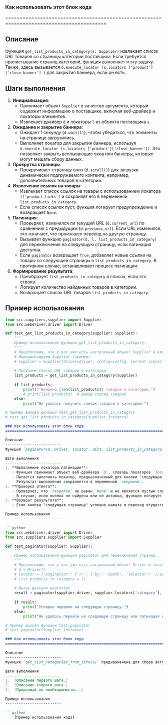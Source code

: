 ### Как использовать этот блок кода
=========================================================================================

Описание
-------------------------
Функция `get_list_products_in_category(s: Supplier)` извлекает список URL товаров со страницы категории поставщика. Если требуется пролистывание страниц категорий, функция выполняет и эту задачу. Также, здесь вызывается `d.execute_locator (s.locators ['product']['close_banner'] )` для закрытия баннера, если он есть.

Шаги выполнения
-------------------------
1. **Инициализация**:
   - Принимает объект `Supplier` в качестве аргумента, который содержит информацию о поставщике, включая веб-драйвер и локаторы элементов.
   - Извлекает драйвер `d` и локаторы `l` из объекта поставщика `s`.
2. **Ожидание и закрытие баннера**:
   - Ожидает 1 секунду (`d.wait(1)`), чтобы убедиться, что элементы на странице загрузились.
   - Выполняет локатор для закрытия баннера, используя `d.execute_locator (s.locators ['product']['close_banner'])`. Это позволяет закрыть всплывающие окна или баннеры, которые могут мешать сбору данных.
3. **Прокрутка страницы**:
   - Прокручивает страницу вниз (`d.scroll()`) для загрузки динамически подгружаемого контента, например, дополнительных товаров в категории.
4. **Извлечение ссылок на товары**:
   - Извлекает список ссылок на товары с использованием локатора `l['product_links']` и сохраняет его в переменной `list_products_in_category`.
   - Если список ссылок пуст, функция логирует предупреждение и возвращает `None`.
5. **Пагинация**:
   - Проверяет, изменился ли текущий URL (`d.current_url`) по сравнению с предыдущим (`d.previous_url`). Если URL изменился, это означает, что произошел переход на другую страницу.
   - Вызывает функцию `paginator(d, l, list_products_in_category)` для переключения на следующую страницу, если пагинация доступна.
   - Если `paginator` возвращает `True`, добавляет новые ссылки на товары со следующей страницы в `list_products_in_category`. В противном случае, останавливает процесс пагинации.
6. **Формирование результата**:
   - Преобразует `list_products_in_category` в список, если это строка.
   - Логирует количество найденных товаров в категории.
   - Возвращает список URL товаров `list_products_in_category`.

Пример использования
-------------------------

```python
from src.suppliers.supplier import Supplier
from src.webdriver.driver import Driver

def test_get_list_products_in_category(supplier: Supplier):
    """
    Пример использования функции get_list_products_in_category.
    """
    # Предположим, что у вас уже есть настроенный объект Supplier и веб-драйвер
    # Инициализируем Supplier (пример)
    # supplier = Supplier(driver=driver, config=config, current_scenario=scenario)
    
    # Получаем список URL товаров в категории
    list_products = get_list_products_in_category(supplier)
    
    if list_products:
        print(f"Найдено {len(list_products)} товаров в категории.")
        # print(list_products)  # Вывод списка товаров
    else:
        print("Не удалось получить список товаров в категории.")

# Пример вызова функции test_get_list_products_in_category
# test_get_list_products_in_category(supplier_instance)
```
```markdown
### Как использовать этот блок кода
=========================================================================================

Описание
-------------------------
Функция `paginator(d: Driver, locator: dict, list_products_in_category: list)` предназначена для осуществления пагинации на страницах категорий. Она взаимодействует с веб-драйвером для переключения на следующую страницу и возвращает результат этой операции.

Шаги выполнения
-------------------------
1. **Выполнение локатора пагинации**:
   - Функция принимает объект веб-драйвера `d`, словарь локаторов `locator` и список товаров `list_products_in_category` в качестве аргументов.
   - Пытается выполнить локатор, предназначенный для кнопки "следующая страница" (`locator['pagination']['<-']`) с помощью `d.execute_locator()`.
   - Результат выполнения сохраняется в переменной `response`.
2. **Проверка ответа**:
   - Проверяет, что `response` не равен `None` и не является пустым списком (если `response` - список). Если условие не выполняется, это означает, что кнопка "следующая страница" не найдена или не активна.
   - В случае, если кнопка не найдена или не активна, функция логирует отладочное сообщение и возвращает `None`.
3. **Возврат результата**:
   - Если кнопка "следующая страница" успешно нажата и переход осуществлен, функция возвращает `True`.

Пример использования
-------------------------

```python
from src.webdriver.driver import Driver
from src.suppliers.supplier import Supplier

def test_paginator(supplier: Supplier):
    """
    Пример использования функции paginator для переключения страниц.
    """
    # Предположим, что у вас уже есть настроенный объект Driver и locator
    # d = Driver()
    # locator = {'pagination': {'<-': {'by': 'xpath', 'selector': '//a[contains(@class, "next")]'}}}
    # list_products_in_category = []
    
    # Вызов функции paginator
    result = paginator(supplier.driver, supplier.locators['category'], [])
    
    if result:
        print("Успешно перешли на следующую страницу.")
    else:
        print("Не удалось перейти на следующую страницу или пагинация отсутствует.")

# Пример вызова функции test_paginator
# test_paginator(supplier_instance)
```
```markdown
### Как использовать этот блок кода
=========================================================================================

Описание
-------------------------
Функция `get_list_categories_from_site(s)` предназначена для сбора актуального списка категорий с сайта поставщика.

Шаги выполнения
-------------------------
1.  [Описание первого шага.]
2.  [Описание второго шага.]
3.  [Продолжай по необходимости...]

Пример использования
-------------------------

```python
    [Пример использования кода]
```